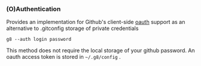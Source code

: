 ### (O)Authentication

Provides an implementation for Github's client-side [oauth][oauth]
support as an alternative to .gitconfig storage of private credentials

    g8 --auth login password

[oauth]: http://developer.github.com/v3/oauth/

This method does not require the local storage of your github
password. An oauth access token is stored in `~/.g8/config` .
